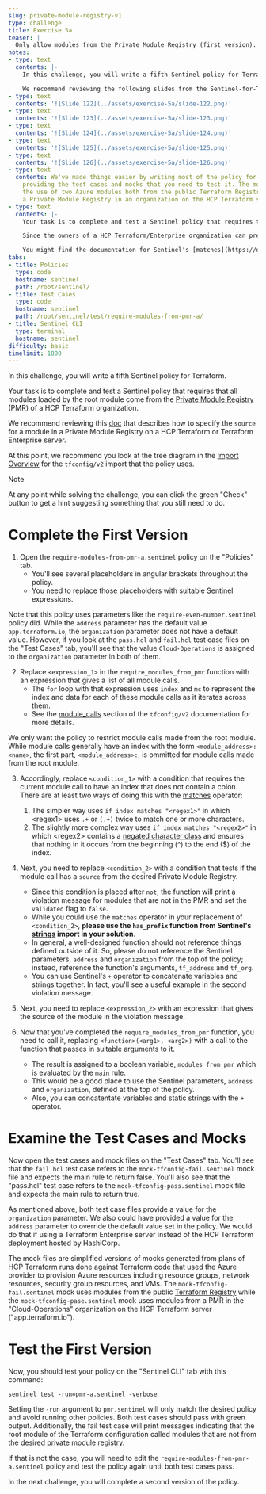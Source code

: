 ```yaml
---
slug: private-module-registry-v1
type: challenge
title: Exercise 5a
teaser: |
  Only allow modules from the Private Module Registry (first version).
notes:
- type: text
  contents: |-
    In this challenge, you will write a fifth Sentinel policy for Terraform.

    We recommend reviewing the following slides from the Sentinel-for-Terraform-v4.pptx presentation.
- type: text
  contents: '![Slide 122](../assets/exercise-5a/slide-122.png)'
- type: text
  contents: '![Slide 123](../assets/exercise-5a/slide-123.png)'
- type: text
  contents: '![Slide 124](../assets/exercise-5a/slide-124.png)'
- type: text
  contents: '![Slide 125](../assets/exercise-5a/slide-125.png)'
- type: text
  contents: '![Slide 126](../assets/exercise-5a/slide-126.png)'
- type: text
  contents: We've made things easier by writing most of the policy for you and by
    providing the test cases and mocks that you need to test it. The mocks simulate
    the use of two Azure modules both from the public Terraform Registry and from
    a Private Module Registry in an organization on the HCP Terraform server.
- type: text
  contents: |-
    Your task is to complete and test a Sentinel policy that requires that all modules called by the root module come from the [Private Module Registry](https://www.terraform.io/docs/cloud/registry/index.html) (PMR) of a HCP Terraform organization called "Cloud-Operations". You will use the [tfconfig/v2](https://www.terraform.io/docs/cloud/sentinel/import/tfconfig-v2.html) import to do that.

    Since the owners of a HCP Terraform/Enterprise organization can prevent modules in their PMR from using external modules, requiring the root module to call all modules from the PMR effectively requires that all non-root modules come from the PMR.

    You might find the documentation for Sentinel's [matches](https://docs.hashicorp.com/sentinel/language/spec/#matches-operator) operator and [strings](https://docs.hashicorp.com/sentinel/imports/strings) import useful. You might also want to read about how modules are sourced from private module registries [here](https://www.terraform.io/docs/cloud/registry/using.html).
tabs:
- title: Policies
  type: code
  hostname: sentinel
  path: /root/sentinel/
- title: Test Cases
  type: code
  hostname: sentinel
  path: /root/sentinel/test/require-modules-from-pmr-a/
- title: Sentinel CLI
  type: terminal
  hostname: sentinel
difficulty: basic
timelimit: 1800
---
```

<style>
  v {
    display: inline-flex;
    color: white;
    background-color: rgb(17, 158, 111);
    align-items: center;
    justify-content: center;
    font-size: 14px;
    padding: 10px;
    border-radius: 2px;
    height: 24px;
  }
  t {
    display: inline-flex;
    border-radius: 5px;
    background-color: rgba(30,38,55,1);
    color: rgba(151,159,175,1);
    padding: 2px 10px 2px 5px;
    font-size: 14px;
    letter-spacing: 1.2px;
    justify-content: center;
    height: 24px;
    align-items: center;
  }
  t > a img {
    display: inline-block;
    max-height: 24px;
  }
  c {
    display: flex;
    justify-content: center;
    border-radius: 5px;
    background-color: black;
  }
  c > img {
    max-width: 200px;
    max-height: 200px;
  }
</style>

In this challenge, you will write a fifth Sentinel policy for Terraform.

Your task is to complete and test a Sentinel policy that requires that all modules loaded by the root module come from the [Private Module Registry](https://www.terraform.io/docs/cloud/registry/index.html) (PMR) of a HCP Terraform organization.

We recommend reviewing this [doc](https://www.terraform.io/docs/cloud/registry/using.html) that describes how to specify the `source` for a module in a Private Module Registry on a HCP Terraform or Terraform Enterprise server.

At this point, we recommend you look at the tree diagram in the [Import Overview](https://www.terraform.io/docs/cloud/sentinel/import/tfconfig-v2.html#import-overview) for the `tfconfig/v2` import that the policy uses.

> [!NOTE]
> At any point while solving the challenge, you can click the green "Check" button to get a hint suggesting something that you still need to do.

Complete the First Version
===
1. Open the `require-modules-from-pmr-a.sentinel` policy on the "Policies" tab.
    - You'll see several placeholders in angular brackets throughout the policy.
    - You need to replace those placeholders with suitable Sentinel expressions.

Note that this policy uses parameters like the `require-even-number.sentinel` policy did. While the `address` parameter has the default value `app.terraform.io`, the `organization` parameter does not have a default value. However, if you look at the `pass.hcl` and `fail.hcl` test case files on the "Test Cases" tab, you'll see that the value `Cloud-Operations` is assigned to the `organization` parameter in both of them.

2. Replace `<expression_1>` in the `require_modules_from_pmr` function with an expression that gives a list of all module calls.
    - The `for` loop with that expression uses `index` and `mc` to represent the index and data for each of these module calls as it iterates across them.
    - See the [module_calls](https://www.terraform.io/docs/cloud/sentinel/import/tfconfig-v2.html#the-module_calls-collection) section of the `tfconfig/v2` documentation for more details.

We only want the policy to restrict module calls made from the root module. While module calls generally have an index with the form `<module_address>:<name>`, the first part, `<module_address>:`, is ommitted for module calls made from the root module.

3. Accordingly, replace `<condition_1>` with a condition that requires the current module call to have an index that does not contain a colon. There are at least two ways of doing this with the [matches](https://docs.hashicorp.com/sentinel/language/spec/#matches-operator) operator:

    1. The simpler way uses `if index matches "<regex1>"` in which <regex1\> uses `.+` or `(.+)` twice to match one or more characters.
    2. The slightly more complex way uses `if index matches "<regex2>"` in which <regex2\> contains a [negated character class](https://www.regular-expressions.info/charclass.html) and ensures that nothing in it occurs from the beginning (^) to the end ($) of the index.

4. Next, you need to replace `<condition_2>` with a condition that tests if the module call has a `source` from the desired Private Module Registry.
    - Since this condition is placed after `not`, the function will print a violation message for modules that are not in the PMR and set the `validated` flag to `false`.
    - While you could use the `matches` operator in your replacement of `<condition_2>`, **please use the `has_prefix` function from Sentinel's [strings](https://docs.hashicorp.com/sentinel/imports/strings) import in your solution**.
    - In general, a well-designed function should not reference things defined outside of it. So, please do not reference the Sentinel parameters, `address` and `organization` from the top of the policy; instead, reference the function's arguments, `tf_address` and `tf_org`.
    - You can use Sentinel's `+` operator to concatenate variables and strings together. In fact, you'll see a useful example in the second violation message.

5. Next, you need to replace `<expression_2>` with an expression that gives the source of the module in the violation message.

6. Now that you've completed the `require_modules_from_pmr` function, you need to call it, replacing `<function>(<arg1>, <arg2>)` with a call to the function that passes in suitable arguments to it.
    - The result is assigned to a boolean variable, `modules_from_pmr` which is evaluated by the `main` rule.
    - This would be a good place to use the Sentinel parameters, `address` and `organization`, defined at the top of the policy.
    - Also, you can concatentate variables and static strings with the `+` operator.

Examine the Test Cases and Mocks
===
Now open the test cases and mock files on the "Test Cases" tab. You'll see that the `fail.hcl` test case refers to the `mock-tfconfig-fail.sentinel` mock file and expects the main rule to return false. You'll also see that the "pass.hcl" test case refers to the `mock-tfconfig-pass.sentinel` mock file and expects the main rule to return true.

As mentioned above, both test case files provide a value for the `organization` parameter. We also could have provided a value for the `address` parameter to override the default value set in the policy. We would do that if using a Terraform Enterprise server instead of the HCP Terraform deployment hosted by HashiCorp.

The mock files are simplified versions of mocks generated from plans of HCP Terraform runs done against Terraform code that used the Azure provider to provision Azure resources including resource groups, network resources, security group resources, and VMs. The `mock-tfconfig-fail.sentinel` mock uses modules from the public [Terraform Registry](https://registry.terraform.io/) while the `mock-tfconfig-pase.sentinel` mock uses modules from a PMR in the "Cloud-Operations" organization on the HCP Terraform server ("app.terraform.io").

Test the First Version
===
Now, you should test your policy on the "Sentinel CLI" tab with this command:
```
sentinel test -run=pmr-a.sentinel -verbose
```
Setting the `-run` argument to `pmr.sentinel` will only match the desired policy and avoid running other policies. Both test cases should pass with green output. Additionally, the fail test case will print messages indicating that the root module of the Terraform configuration called modules that are not from the desired private module registry.

If that is not the case, you will need to edit the `require-modules-from-pmr-a.sentinel` policy and test the policy again until both test cases pass.

In the next challenge, you will complete a second version of the policy.
